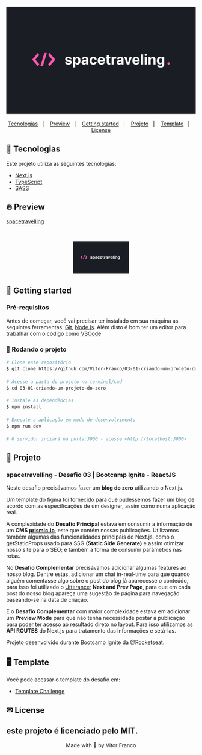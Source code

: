 <p align="center">
  <img alt="spacetravelling" title="spacetravelling" src=".github/spacetravelling-logo.png" />
</p>

<p align="center">
  <a href="#-tecnologias">Tecnologias</a>&nbsp;&nbsp;&nbsp;|&nbsp;&nbsp;&nbsp;
  <a href="#-preview">Preview</a>&nbsp;&nbsp;&nbsp;|&nbsp;&nbsp;&nbsp;
  <a href="#-getting-started">Getting started</a>&nbsp;&nbsp;&nbsp;|&nbsp;&nbsp;&nbsp;
  <a href="#-projeto">Projeto</a>&nbsp;&nbsp;&nbsp;|&nbsp;&nbsp;&nbsp;
  <a href="#-template">Template</a>&nbsp;&nbsp;&nbsp;|&nbsp;&nbsp;&nbsp;
  <a href="#-license">License</a>
</p>

## 🧪 Tecnologias

Este projeto utiliza as seguintes tecnologias:

- [Next.js](https://nextjs.org/)
- [TypeScript](https://www.typescriptlang.org/)
- [SASS](https://sass-lang.com/)

## 🔥 Preview

[spacetravelling](https://spacetravelling-vf.vercel.app/)

<br>

<p align="center">
  <a href="https://spacetravelling-vf.vercel.app/" target="_blank">
    <img alt="Space Travelling" title="Space Travelling" width="150px" src=".github/spacetravelling-logo.png" />
  </a>
</p>

## 🚀 Getting started
### Pré-requisitos

Antes de começar, você vai precisar ter instalado em sua máquina as seguintes ferramentas:
[Git](https://git-scm.com), [Node.js](https://nodejs.org/en/).
Além disto é bom ter um editor para trabalhar com o código como [VSCode](https://code.visualstudio.com/)

### 🎲 Rodando o projeto

```bash
# Clone este repositório
$ git clone https://github.com/Vitor-Franco/03-01-criando-um-projeto-do-zero.git

# Acesse a pasta do projeto no terminal/cmd
$ cd 03-01-criando-um-projeto-do-zero

# Instale as dependências
$ npm install

# Execute a aplicação em modo de desenvolvimento
$ npm run dev

# O servidor inciará na porta:3000 - acesse <http://localhost:3000>
```

## 📝 Projeto

### spacetravelling - Desafio 03 | Bootcamp Ignite - ReactJS

Neste desafio precisávamos fazer um **blog do zero** utilizando o Next.js.

Um template do figma foi fornecido para que pudessemos fazer um blog de acordo com as especificações de um designer, assim como numa aplicação real.

A complexidade do **Desafio Principal** estava em consumir a informação de um **CMS [prismic.io](Prismic)**, este que contém nossas publicações. Utilizamos também algumas das funcionalidades principais do Next.js, como o getStaticProps usado para SSG **(Static Side Generate)** e assim otimizar nosso site para o SEO; e também a forma de consumir parâmetros nas rotas.

No **Desafio Complementar** precisávamos adicionar algumas features ao nosso blog. Dentre estas, adicionar um chat in-real-time para que quando alguém comentasse algo sobre o post do blog já aparecesse o conteúdo, para isso foi utilizado o [Utterance](https://utteranc.es/); **Next and Prev Page**, para que em cada post do nosso blog apareça uma sugestão de página para navegação baseando-se na data de criação.

E o **Desafio Complementar** com maior complexidade estava em adicionar um **Preview Mode** para que não tenha necessidade postar a publicação para poder ter acesso ao resultado direto no layout. Para isso utilizamos as **API ROUTES** do Next.js para tratamento das informações e setá-las.

Projeto desenvolvido durante Bootcamp Ignite da [@Rocketseat](https://github.com/Rocketseat).

## 🖥 Template

Você pode acessar o template do desafio em:

- [Template Challenge](https://github.com/rocketseat-education/ignite-template-reactjs-criando-um-projeto-do-zero)

## ✉ License

este projeto é licenciado pelo MIT.
---

<p align="center">Made with 💜 by Vitor Franco</p>
